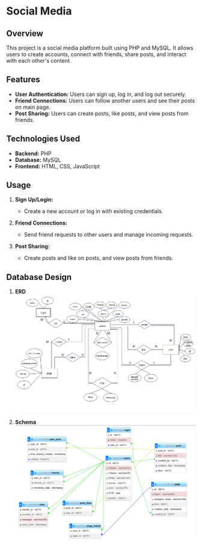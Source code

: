 # Social Media

## Overview

This project is a social media platform built using PHP and MySQL. It allows users to create accounts, connect with friends, share posts, and interact with each other's content.

## Features

- **User Authentication:** Users can sign up, log in, and log out securely.
- **Friend Connections:** Users can follow another users and see their posts on main page.
- **Post Sharing:** Users can create posts, like posts, and view posts from friends.

## Technologies Used

- **Backend:** PHP
- **Database:** MySQL
- **Frontend:** HTML, CSS, JavaScript

## Usage

1. **Sign Up/Login:**
   - Create a new account or log in with existing credentials.

2. **Friend Connections:**
   - Send friend requests to other users and manage incoming requests.

3. **Post Sharing:**
   - Create posts and like on posts, and view posts from friends.

## Database Design

1. **ERD**
![ERD](Design/ERD.png)

2. **Schema**
![Schema](Design/Schema.png)


